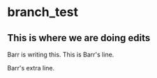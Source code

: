 # branch_test

## This is where we are doing edits

Barr is writing this.
This is Barr's line.

Barr's extra line.
